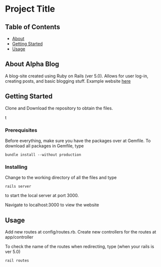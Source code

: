 # Project Title

## Table of Contents
+ [About](#about)
+ [Getting Started](#getting_started)
+ [Usage](#usage)


## About <a name = "about">Alpha Blog</a>
A blog-site created using Ruby on Rails (ver 5.0). Allows for user log-in, creating posts, and basic blogging stuff. Example website <a href = "https://mynewappblog.herokuapp.com/">here</a>

## Getting Started <a name = "getting_started"></a>
Clone and Download the repository to obtain the files. 

t

### Prerequisites

Before everything, make sure you have the packages over at Gemfile. To download all packages in Gemfile, type

```
bundle install --without production
```

### Installing

Change to the working directory of all the files and type

```
rails server
```
to start the local server at port 3000. 

Navigate to localhost:3000 to view the website

## Usage <a name = "usage"></a>

Add new routes at config/routes.rb. Create new controllers for the routes at app/controller

To check the name of the routes when redirecting, type (when your rails is ver 5.0)

```
rail routes 
```
